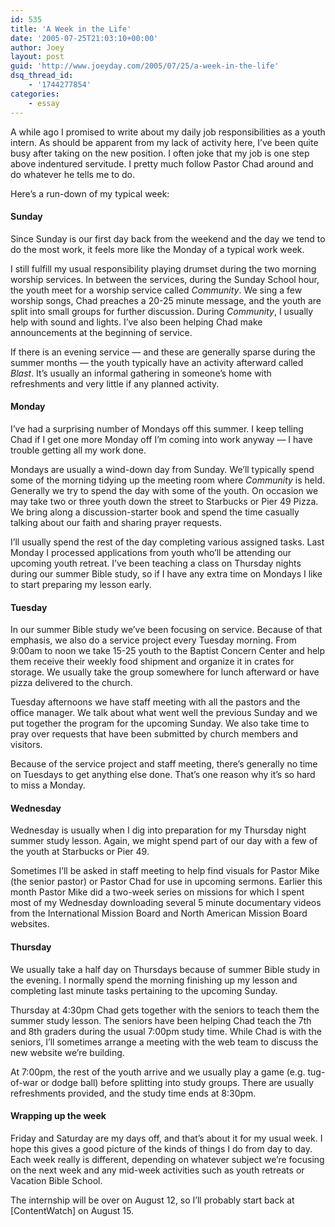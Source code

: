 ```yaml
---
id: 535
title: 'A Week in the Life'
date: '2005-07-25T21:03:10+00:00'
author: Joey
layout: post
guid: 'http://www.joeyday.com/2005/07/25/a-week-in-the-life'
dsq_thread_id:
    - '1744277854'
categories:
    - essay
---
```


A while ago I promised to write about my daily job responsibilities as a youth intern. As should be apparent from my lack of activity here, I’ve been quite busy after taking on the new position. I often joke that my job is one step above indentured servitude. I pretty much follow Pastor Chad around and do whatever he tells me to do.

Here’s a run-down of my typical week:

#### Sunday

Since Sunday is our first day back from the weekend and the day we tend to do the most work, it feels more like the Monday of a typical work week.

I still fulfill my usual responsibility playing drumset during the two morning worship services. In between the services, during the Sunday School hour, the youth meet for a worship service called *Community*. We sing a few worship songs, Chad preaches a 20-25 minute message, and the youth are split into small groups for further discussion. During *Community*, I usually help with sound and lights. I’ve also been helping Chad make announcements at the beginning of service.

If there is an evening service — and these are generally sparse during the summer months — the youth typically have an activity afterward called *Blast*. It’s usually an informal gathering in someone’s home with refreshments and very little if any planned activity.

#### Monday

I’ve had a surprising number of Mondays off this summer. I keep telling Chad if I get one more Monday off I’m coming into work anyway — I have trouble getting all my work done.

Mondays are usually a wind-down day from Sunday. We’ll typically spend some of the morning tidying up the meeting room where *Community* is held. Generally we try to spend the day with some of the youth. On occasion we may take two or three youth down the street to Starbucks or Pier 49 Pizza. We bring along a discussion-starter book and spend the time casually talking about our faith and sharing prayer requests.

I’ll usually spend the rest of the day completing various assigned tasks. Last Monday I processed applications from youth who’ll be attending our upcoming youth retreat. I’ve been teaching a class on Thursday nights during our summer Bible study, so if I have any extra time on Mondays I like to start preparing my lesson early.

#### Tuesday

In our summer Bible study we’ve been focusing on service. Because of that emphasis, we also do a service project every Tuesday morning. From 9:00am to noon we take 15-25 youth to the Baptist Concern Center and help them receive their weekly food shipment and organize it in crates for storage. We usually take the group somewhere for lunch afterward or have pizza delivered to the church.

Tuesday afternoons we have staff meeting with all the pastors and the office manager. We talk about what went well the previous Sunday and we put together the program for the upcoming Sunday. We also take time to pray over requests that have been submitted by church members and visitors.

Because of the service project and staff meeting, there’s generally no time on Tuesdays to get anything else done. That’s one reason why it’s so hard to miss a Monday.

#### Wednesday

Wednesday is usually when I dig into preparation for my Thursday night summer study lesson. Again, we might spend part of our day with a few of the youth at Starbucks or Pier 49.

Sometimes I’ll be asked in staff meeting to help find visuals for Pastor Mike (the senior pastor) or Pastor Chad for use in upcoming sermons. Earlier this month Pastor Mike did a two-week series on missions for which I spent most of my Wednesday downloading several 5 minute documentary videos from the International Mission Board and North American Mission Board websites.

#### Thursday

We usually take a half day on Thursdays because of summer Bible study in the evening. I normally spend the morning finishing up my lesson and completing last minute tasks pertaining to the upcoming Sunday.

Thursday at 4:30pm Chad gets together with the seniors to teach them the summer study lesson. The seniors have been helping Chad teach the 7th and 8th graders during the usual 7:00pm study time. While Chad is with the seniors, I’ll sometimes arrange a meeting with the web team to discuss the new website we’re building.

At 7:00pm, the rest of the youth arrive and we usually play a game (e.g. tug-of-war or dodge ball) before splitting into study groups. There are usually refreshments provided, and the study time ends at 8:30pm.

#### Wrapping up the week

Friday and Saturday are my days off, and that’s about it for my usual week. I hope this gives a good picture of the kinds of things I do from day to day. Each week really is different, depending on whatever subject we’re focusing on the next week and any mid-week activities such as youth retreats or Vacation Bible School.

The internship will be over on August 12, so I’ll probably start back at \[ContentWatch\] on August 15.